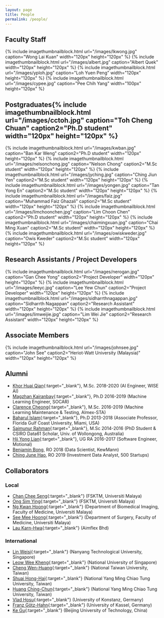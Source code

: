```yaml
---
layout: page
title: People
permalink: /people/
---
```


## Faculty Staff

{% include imagethumbnailblock.html url="/images/lkwong.jpg" caption="Wong Lai Kuan" width="120px" height="120px"  %}
{% include imagethumbnailblock.html url="/images/albert.jpg" caption="Albert Quek" width="120px" height="120px"  %}
{% include imagethumbnailblock.html url="/images/yploh.jpg" caption="Loh Yuen Peng" width="120px" height="120px"  %}
{% include imagethumbnailblock.html url="/images/cypee.jpg" caption="Pee Chih Yang" width="100px" height="120px" %}

## Postgraduates{% include imagethumbnailblock.html url="/images/cctoh.jpg" caption="Toh Cheng Chuan" caption2="Ph.D student" width="120px" height="120px"  %}

{% include imagethumbnailblock.html url="/images/kwban.jpg" caption="Ban Kar Weng" caption2="Ph.D student" width="120px" height="120px"  %}
{% include imagethumbnailblock.html url="/images/nelsonchong.jpg" caption="Nelson Chong" caption2="M.Sc student" width="120px" height="120px"  %}
{% include imagethumbnailblock.html url="/images/jyching.jpg" caption="Ching Jiun Yen" caption2="M.Sc student" width="120px" height="120px"  %}
{% include imagethumbnailblock.html url="/images/yongen.jpg" caption="Tan Yong En" caption2="M.Sc student" width="120px" height="120px"  %}
{% include imagethumbnailblock.html url="/images/faiz.jpg" caption="Muhammad Faiz Ghazali" caption2="M.Sc student" width="120px" height="120px"  %}
{% include imagethumbnailblock.html url="/images/limchoonchen.jpg" caption="Lim Choon Chen" caption2="Ph.D student" width="120px" height="120px"  %}
{% include imagethumbnailblock.html url="/images/chaimingxuan.jpg" caption="Chai Ming Xuan" caption2="M.Sc student" width="120px" height="120px"  %}
{% include imagethumbnailblock.html url="/images/owiskweder.jpg" caption="Owis Kweder" caption2="M.Sc student" width="120px" height="120px"  %}



## Research Assistants / Project Developers
{% include imagethumbnailblock.html url="/images/nerogan.jpg" caption="Gan Chee Yong" caption2="Project Developer" width="120px" height="120px"  %}
{% include imagethumbnailblock.html url="/images/leeyc.jpg" caption="Lee Yew Chun" caption2="Project Developer" width="120px" height="120px"  %}
{% include imagethumbnailblock.html url="/images/sidharrthnagappan.jpg" caption="Sidharrth Nagappan" caption2="Research Assistant" width="120px" height="120px"  %}
{% include imagethumbnailblock.html url="/images/limweijie.jpg" caption="Lim Wei Jie" caption2="Research Assistant" width="120px" height="120px"  %}


## Associate Members
{% include imagethumbnailblock.html url="/images/johnsee.jpg" caption="John See" caption2="Heriot-Watt University (Malaysia)" width="120px" height="120px"  %}

## Alumni
- [Khor Huai Qian](https://www.linkedin.com/in/iceboy95){:target="_blank"}, M.Sc. 2018-2020 (AI Engineer, WISE AI)
- [Magzhan Kairanbay](https://www.linkedin.com/in/magzhan-kairanbay-72957160/){:target="_blank"}, Ph.D 2016-2019 (Machine Learning Engineer, SOCAR)
- [Clarence Cheong](https://brighttux.github.io/){:target="_blank"}, M.Sc. 2016-2019 (Machine Learning Maintenance & Testing, Almex-STA)
- [Baharul Islam](https://www.linkedin.com/in/baharul/){:target="_blank"}, Ph.D 2013-2018 (Associate Professor, Florida Gulf Coast University, Miami, USA)
- [Saimunur Rahman](http://saimunur.github.io/){:target="_blank"}, M.Sc 2014-2016 (PhD Student & CSIRO Data61 Scholar, Univ. of Wollongong, Australia)
- [Hii Yong Lian](https://github.com/HiiYL){:target="_blank"}, UG RA 2016-2017 (Software Engineer, Motional)   
- [Benjamin Bong](https://www.linkedin.com/in/benjamin-bong-a36335152/), RO 2018 (Data Scientist, KewMann)
- [Ching June Hao](https://www.linkedin.com/in/chingjunehao/), RO 2019 (Investment Data Analyst, 500 Startups)

## Collaborators

### Local
- [Chan Chee Seng](http://web.fsktm.um.edu.my/~cschan/){:target="_blank"} (FSKTM, Universiti Malaya)
- [Ong Sim Ying](https://umexpert.um.edu.my/simying-ong.html){:target="_blank"} (FSKTM, Universiti Malaya)
- [Ng Kwan Hoong](https://umexpert.um.edu.my/ngkh){:target="_blank"} (Department of Biomedical Imaging, Faculty of Medicine, Universiti Malaya)
- [See Mee Hoong](https://umexpert.um.edu.my/smhoong76){:target="_blank"} (Department of Surgery, Faculty of Medicine, Universiti Malaya)
- [Lau Karn-Hwa](https://www.aimflex.com.my/senior-management.html){:target="_blank"}  (Aimflex Bhd)

### International
- [Lin Weisi](http://www.ntu.edu.sg/home/wslin/){:target="_blank"} (Nanyang Technological University, Singapore)
- [Leow Wee Kheng](http://www.comp.nus.edu.sg/~leowwk/){:target="_blank"} (National University of Singapore)
- [Cheng Wen-Huang](http://aimmlab.nctu.edu.tw/whcheng/index.html){:target="_blank"} (National Taiwan University, Taiwan)
- [Shuai Hong-Hai](https://basiclab.lab.nycu.edu.tw/){:target="_blank"} (National Yang Ming Chiao Tung University, Taiwan)
- [Huang Ching-Chun](http://acm.cs.nctu.edu.tw/Member_About.aspx?Account=chingchun){:target="_blank"}  (National Yang Ming Chiao Tung University, Taiwan)
- [Vlad Hosu](https://www.mmsp.uni-konstanz.de/people/overview/research-staff/vlad-hosu/){:target="_blank"}  (University of Konstanz, Germany)
- [Franz Götz-Hahn](https://www.uni-kassel.de/eecs/en/sections/intelligent-embedded-systems/franz-goetz-hahn){:target="_blank"} (University of Kassel, Germany)
- [Ke Gu](https://kegu.netlify.app/){:target="_blank"} (Beijing University of Technology, China)
  
